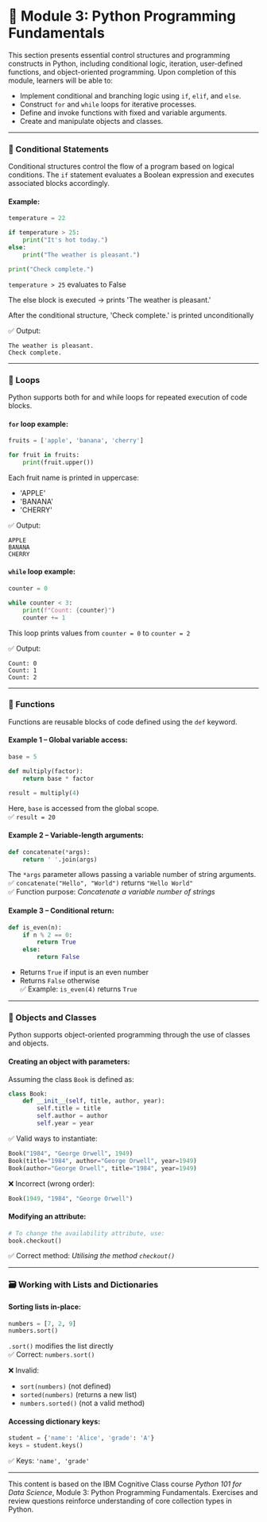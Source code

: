
# 🧠 Module 3: Python Programming Fundamentals 

This section presents essential control structures and programming constructs in Python, including conditional logic, iteration, user-defined functions, and object-oriented programming. Upon completion of this module, learners will be able to:

- Implement conditional and branching logic using `if`, `elif`, and `else`.
- Construct `for` and `while` loops for iterative processes.
- Define and invoke functions with fixed and variable arguments.
- Create and manipulate objects and classes.

---

### 🔁 Conditional Statements

Conditional structures control the flow of a program based on logical conditions. The `if` statement evaluates a Boolean expression and executes associated blocks accordingly.

#### Example:
```python
temperature = 22

if temperature > 25:
    print("It's hot today.")
else:
    print("The weather is pleasant.")

print("Check complete.")
```
`temperature > 25` evaluates to False

The else block is executed → prints 'The weather is pleasant.'

After the conditional structure, 'Check complete.' is printed unconditionally

✅ Output:
```
The weather is pleasant.
Check complete.
```

---

### 🔂 Loops

Python supports both for and while loops for repeated execution of code blocks.

#### `for` loop example:
```python
fruits = ['apple', 'banana', 'cherry']

for fruit in fruits:
    print(fruit.upper())
```
Each fruit name is printed in uppercase:

- 'APPLE'
- 'BANANA'
- 'CHERRY'

✅ Output:
```
APPLE
BANANA
CHERRY
```

#### `while` loop example:
```python
counter = 0

while counter < 3:
    print(f"Count: {counter}")
    counter += 1
```
This loop prints values from `counter = 0` to `counter = 2`

✅ Output:
```
Count: 0
Count: 1
Count: 2
```

---

### 🔧 Functions

Functions are reusable blocks of code defined using the `def` keyword.

#### Example 1 – Global variable access:
```python
base = 5

def multiply(factor):
    return base * factor

result = multiply(4)
```
Here, `base` is accessed from the global scope.  
✅ `result = 20`

#### Example 2 – Variable-length arguments:
```python
def concatenate(*args):
    return ' '.join(args)
```
The `*args` parameter allows passing a variable number of string arguments.  
✅ `concatenate("Hello", "World")` returns `"Hello World"`  
✅ Function purpose: _Concatenate a variable number of strings_

#### Example 3 – Conditional return:
```python
def is_even(n):
    if n % 2 == 0:
        return True
    else:
        return False
```
- Returns `True` if input is an even number
- Returns `False` otherwise  
✅ Example: `is_even(4)` returns `True`

---

### 🧱 Objects and Classes

Python supports object-oriented programming through the use of classes and objects.

#### Creating an object with parameters:
Assuming the class `Book` is defined as:
```python
class Book:
    def __init__(self, title, author, year):
        self.title = title
        self.author = author
        self.year = year
```
✅ Valid ways to instantiate:
```python
Book("1984", "George Orwell", 1949)
Book(title="1984", author="George Orwell", year=1949)
Book(author="George Orwell", title="1984", year=1949)
```
❌ Incorrect (wrong order):
```python
Book(1949, "1984", "George Orwell")
```

#### Modifying an attribute:
```python
# To change the availability attribute, use:
book.checkout()
```
✅ Correct method: _Utilising the method `checkout()`_

---

### 🗃️ Working with Lists and Dictionaries

#### Sorting lists in-place:
```python
numbers = [7, 2, 9]
numbers.sort()
```
`.sort()` modifies the list directly  
✅ Correct: `numbers.sort()`

❌ Invalid:
- `sort(numbers)` (not defined)
- `sorted(numbers)` (returns a new list)
- `numbers.sorted()` (not a valid method)

#### Accessing dictionary keys:
```python
student = {'name': 'Alice', 'grade': 'A'}
keys = student.keys()
```
✅ Keys: `'name', 'grade'`

---
This content is based on the IBM Cognitive Class course *Python 101 for Data Science*, Module 3: Python Programming Fundamentals. Exercises and review questions reinforce understanding of core collection types in Python.
